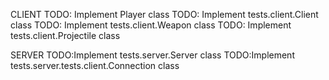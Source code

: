 CLIENT
TODO: Implement Player class
TODO: Implement tests.client.Client class
TODO: Implement tests.client.Weapon class
TODO: Implement tests.client.Projectile class

SERVER
TODO:Implement tests.server.Server class
TODO:Implement tests.server.tests.client.Connection class
